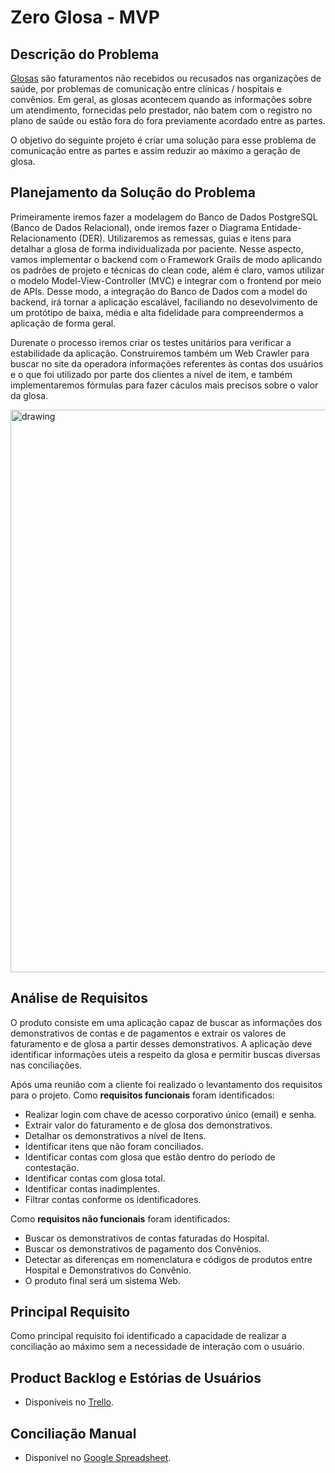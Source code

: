 # Zero Glosa - MVP
## Descrição do Problema

[Glosas](https://pt.wikipedia.org/wiki/Glosa_m%C3%A9dica) são faturamentos não recebidos ou recusados nas organizações de saúde, por problemas de comunicação entre clínicas / hospitais e convênios. Em geral, as glosas acontecem quando as informações sobre um atendimento, fornecidas pelo prestador, não batem com o registro no plano de saúde ou estão fora do fora previamente acordado entre as partes.

O objetivo do seguinte projeto é criar uma solução para esse problema de comunicação entre as partes e assim reduzir ao máximo a geração de glosa.

## Planejamento da Solução do Problema
Primeiramente iremos fazer a modelagem do Banco de Dados PostgreSQL (Banco de Dados Relacional), onde iremos fazer o Diagrama Entidade-Relacionamento (DER). Utilizaremos as remessas, guias e itens para detalhar a glosa de forma individualizada por paciente. Nesse aspecto, vamos implementar o backend com o Framework Grails de modo aplicando os padrões de projeto e técnicas do clean code, além é claro, vamos utilizar o modelo Model-View-Controller (MVC) e integrar com o frontend por meio de APIs. Desse modo, a integração do Banco de Dados com a model do backend, irá tornar a aplicação escalável, faciliando no desevolvimento de um protótipo de baixa, média e alta fidelidade para compreendermos a aplicação de forma geral.

Durenate o processo iremos criar os testes unitários para verificar a estabilidade da aplicação. Construiremos também um Web Crawler para buscar no site da operadora informações referentes às contas dos usuários e o que foi utilizado por parte dos clientes a nível de item, e também implementaremos fórmulas para fazer cáculos mais precisos sobre o valor da glosa.

<img src="https://github.com/mickaelmendes50/ZG-MVP/blob/main/docs/fluxograma.png" alt="drawing" width="900"/>

## Análise de Requisitos

O produto consiste em uma aplicação capaz de buscar as informações dos demonstrativos de contas e de pagamentos e extrair os valores de faturamento e de glosa a partir desses demonstrativos. A aplicação deve identificar informações uteis a respeito da glosa e permitir buscas diversas nas conciliações.

Após uma reunião com a cliente foi realizado o levantamento dos requisitos para o projeto.
Como **requisitos funcionais** foram identificados:

- Realizar login com chave de acesso corporativo único (email) e senha.
- Extrair valor do faturamento e de glosa dos demonstrativos.
- Detalhar os demonstrativos a nível de Itens.
- Identificar itens que não foram conciliados.
- Identificar contas com glosa que estão dentro do período de contestação.
- Identificar contas com glosa total.
- Identificar contas inadimplentes.
- Filtrar contas conforme os identificadores.

Como **requisitos não funcionais** foram identificados:

- Buscar os demonstrativos de contas faturadas do Hospital.
- Buscar os demonstrativos de pagamento dos Convênios.
- Detectar as diferenças em nomenclatura e códigos de produtos entre Hospital e Demonstrativos do Convênio.
- O produto final será um sistema Web.

## Principal Requisito

Como principal requisito foi identificado a capacidade de realizar a conciliação ao máximo sem a necessidade de interação com o usuário.

## Product Backlog e Estórias de Usuários
- Disponíveis no [Trello](https://trello.com/b/D4GWWIFz/zg-mvp).

## Conciliação Manual
- Disponível no [Google Spreadsheet](https://docs.google.com/spreadsheets/d/1-tJx1329eIsdJwf1WUUwyaVdwRr_ibGvF9p8m8BD0Zs/edit?usp=sharing).
